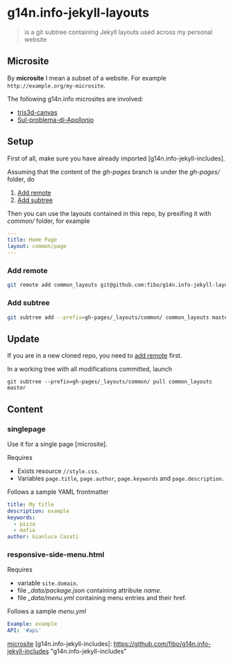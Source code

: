 # g14n.info-jekyll-layouts

> is a git subtree containing Jekyll layouts used across my personal website

## Microsite

By **microsite** I mean a subset of a website. For example `http://example.org/my-microsite`.

The following g14n.info microsites are involved:

<!--
* [algebra](http://g14n.info/algebra)
* [dflow](http://g14n.info/dflow)
* [flow-view](http://g14n.info/flow-view)
* [geohash-neighbours](http://g14n.info/geohash-neighbours)
* [iper](http://g14n.info/iper)
-->
* [tris3d-canvas](http://g14n.info/tris3d-canvas)
* [Sul-problema-di-Apollonio](http://g14n.info/Sul-problema-di-Apollonio)

## Setup

First of all, make sure you have already imported [g14n.info-jekyll-includes].

Assuming that the content of the *gh-pages* branch is under the *gh-pages/* folder, do

1. [Add remote](#add-remote)
2. [Add subtree](#add-subtree)

Then you can use the layouts contained in this repo, by prexifing it with
*common/* folder, for example

```yaml
---
title: Home Page
layout: common/page
---
```

### Add remote

```bash
git remote add common_layouts git@github.com:fibo/g14n.info-jekyll-layouts.git
```

### Add subtree

```bash
git subtree add --prefix=gh-pages/_layouts/common/ common_layouts master
```

## Update

If you are in a new cloned repo, you need to [add remote](#add-remote) first.

In a working tree with all modifications committed, launch

```
git subtree --prefix=gh-pages/_layouts/common/ pull common_layouts master
```

## Content

### singlepage

Use it for a single page [microsite].

Requires

* Exists resource `//style.css`.
* Variables `page.title`, `page.author`, `page.keywords` and `page.description`.

Follows a sample YAML frontmatter

```yaml
title: My title
description: example
keywords:
  - pizza
  - mafia
author: Gianluca Casati
```

### responsive-side-menu.html

Requires

* variable `site.domain`.
* file *_data/package.json* containing attribute *name*.
* file *_data/menu.yml* containing menu entries and their href.

Follows a sample *menu.yml*

```yaml
Example: example
API: '#api'
```

[microsite](#microsite)
[g14n.info-jekyll-includes]: https://github.com/fibo/g14n.info-jekyll-includes "g14n.info-jekyll-includes"
